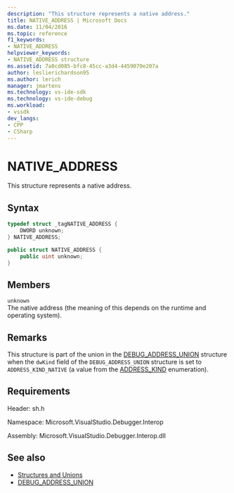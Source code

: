 ```yaml
---
description: "This structure represents a native address."
title: NATIVE_ADDRESS | Microsoft Docs
ms.date: 11/04/2016
ms.topic: reference
f1_keywords:
- NATIVE_ADDRESS
helpviewer_keywords:
- NATIVE_ADDRESS structure
ms.assetid: 7a0cd085-bfc8-45cc-a3d4-4459070e207a
author: leslierichardson95
ms.author: lerich
manager: jmartens
ms.technology: vs-ide-sdk
ms.technology: vs-ide-debug
ms.workload:
- vssdk
dev_langs:
- CPP
- CSharp
---
```

# NATIVE_ADDRESS

This structure represents a native address.

## Syntax

```cpp
typedef struct _tagNATIVE_ADDRESS {
    DWORD unknown;
} NATIVE_ADDRESS;
```

```csharp
public struct NATIVE_ADDRESS {
    public uint unknown;
}
```

## Members

`unknown`\
The native address (the meaning of this depends on the runtime and operating system).

## Remarks

This structure is part of the union in the [DEBUG_ADDRESS_UNION](../../../extensibility/debugger/reference/debug-address-union.md) structure when the `dwKind` field of the `DEBUG_ADDRESS_UNION` structure is set to `ADDRESS_KIND_NATIVE` (a value from the [ADDRESS_KIND](../../../extensibility/debugger/reference/address-kind.md) enumeration).

## Requirements

Header: sh.h

Namespace: Microsoft.VisualStudio.Debugger.Interop

Assembly: Microsoft.VisualStudio.Debugger.Interop.dll

## See also

- [Structures and Unions](../../../extensibility/debugger/reference/structures-and-unions.md)
- [DEBUG_ADDRESS_UNION](../../../extensibility/debugger/reference/debug-address-union.md)
